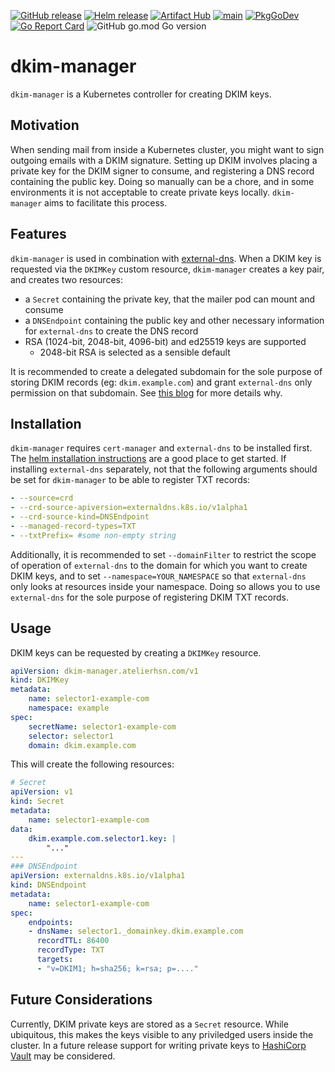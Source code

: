 [![GitHub release](https://img.shields.io/github/release/hsn723/dkim-manager.svg?sort=semver&maxAge=60)](https://github.com/hsn723/dkim-manager/releases)
[![Helm release](https://img.shields.io/badge/dynamic/yaml.svg?label=chart&url=https://hsn723.github.io/dkim-manager/index.yaml&query=$.entries[%22dkim-manager%22][0].version&colorB=orange&logo=helm)](https://github.com/hsn723/dkim-manager/releases)
[![Artifact Hub](https://img.shields.io/endpoint?url=https://artifacthub.io/badge/repository/dkim-manager)](https://artifacthub.io/packages/search?repo=dkim-manager)
[![main](https://github.com/Hsn723/dkim-manager/actions/workflows/main.yml/badge.svg?branch=master)](https://github.com/Hsn723/dkim-manager/actions/workflows/main.yml)
[![PkgGoDev](https://pkg.go.dev/badge/github.com/hsn723/dkim-manager?tab=overview)](https://pkg.go.dev/github.com/hsn723/dkim-manager?tab=overview)
[![Go Report Card](https://goreportcard.com/badge/github.com/hsn723/dkim-manager)](https://goreportcard.com/report/github.com/hsn723/dkim-manager)
![GitHub go.mod Go version](https://img.shields.io/github/go-mod/go-version/hsn723/dkim-manager)

# dkim-manager
`dkim-manager` is a Kubernetes controller for creating DKIM keys.

## Motivation
When sending mail from inside a Kubernetes cluster, you might want to sign outgoing emails with a DKIM signature. Setting up DKIM involves placing a private key for the DKIM signer to consume, and registering a DNS record containing the public key. Doing so manually can be a chore, and in some environments it is not acceptable to create private keys locally. `dkim-manager` aims to facilitate this process.

## Features
`dkim-manager` is used in combination with [external-dns](https://github.com/kubernetes-sigs/external-dns). When a DKIM key is requested via the `DKIMKey` custom resource, `dkim-manager` creates a key pair, and creates two resources:

- a `Secret` containing the private key, that the mailer pod can mount and consume
- a `DNSEndpoint` containing the public key and other necessary information for `external-dns` to create the DNS record
- RSA (1024-bit, 2048-bit, 4096-bit) and ed25519 keys are supported
    - 2048-bit RSA is selected as a sensible default

It is recommended to create a delegated subdomain for the sole purpose of storing DKIM records (eg: `dkim.example.com`) and grant `external-dns` only permission on that subdomain. See [this blog](https://atelierhsn.com/2022/01/cert-manager-done-right/) for more details why.

## Installation
`dkim-manager` requires `cert-manager` and `external-dns` to be installed first. The [helm installation instructions](charts/dkim-manager/README.md) are a good place to get started. If installing `external-dns` separately, not that the following arguments should be set for `dkim-manager` to be able to register TXT records:

```yaml
- --source=crd
- --crd-source-apiversion=externaldns.k8s.io/v1alpha1
- --crd-source-kind=DNSEndpoint
- --managed-record-types=TXT
- --txtPrefix= #some non-empty string
```

Additionally, it is recommended to set `--domainFilter` to restrict the scope of operation of `external-dns` to the domain for which you want to create DKIM keys, and to set `--namespace=YOUR_NAMESPACE` so that `external-dns` only looks at resources inside your namespace. Doing so allows you to use `external-dns` for the sole purpose of registering DKIM TXT records.

## Usage
DKIM keys can be requested by creating a `DKIMKey` resource.

```yaml
apiVersion: dkim-manager.atelierhsn.com/v1
kind: DKIMKey
metadata:
    name: selector1-example-com
    namespace: example
spec:
    secretName: selector1-example-com
    selector: selector1
    domain: dkim.example.com
```

This will create the following resources:

```yaml
# Secret
apiVersion: v1
kind: Secret
metadata:
    name: selector1-example-com
data:
    dkim.example.com.selector1.key: |
        "..."
---
### DNSEndpoint
apiVersion: externaldns.k8s.io/v1alpha1
kind: DNSEndpoint
metadata:
    name: selector1-example-com
spec:
    endpoints:
    - dnsName: selector1._domainkey.dkim.example.com
      recordTTL: 86400
      recordType: TXT
      targets:
      - "v=DKIM1; h=sha256; k=rsa; p=...."
```

## Future Considerations
Currently, DKIM private keys are stored as a `Secret` resource. While ubiquitous, this makes the keys visible to any priviledged users inside the cluster. In a future release support for writing private keys to [HashiCorp Vault](https://www.vaultproject.io/) may be considered.
